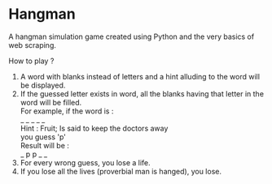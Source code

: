# Hangman
A hangman simulation game created using Python and the very basics of web scraping.

How to play ?

1. A word with blanks instead of letters and a hint alluding to the word will be displayed. 
2. If the guessed letter exists in word, all the blanks having that letter in the word will be filled.
<br>For example, if the word is :
<br>_ _ _ _ _
<br> Hint : Fruit; Is said to keep the doctors away
<br>you guess 'p'
<br>Result will be : 
<br>_ p p _ _
3. For every wrong guess, you lose a life.
4. If you lose all the lives (proverbial man is hanged), you lose.